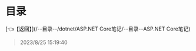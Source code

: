 # 目录  


[👈【返回】](/--目录--/dotnet/ASP.NET Core笔记/--目录--ASP.NET Core笔记)  








> 2023/8/25 15:19:40
